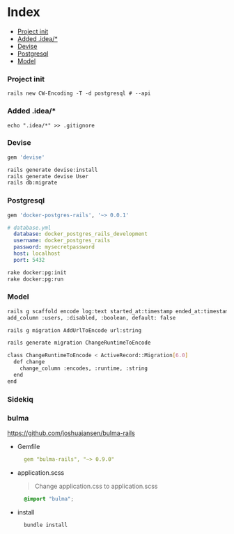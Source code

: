 # Index
* [Project init](#Project-init)
* [Added .idea/*](#Added-.idea/*)
* [Devise](#Devise)
* [Postgresql](#Postgresql)
* [Model](#Model)

### Project init
```
rails new CW-Encoding -T -d postgresql # --api
```

### Added .idea/*
```
echo ".idea/*" >> .gitignore
```

### Devise
```bash
gem 'devise'
```
```bash
rails generate devise:install
rails generate devise User
rails db:migrate
```

### Postgresql
```bash
gem 'docker-postgres-rails', '~> 0.0.1'
```
```yaml
# database.yml
  database: docker_postgres_rails_development
  username: docker_postgres_rails
  password: mysecretpassword
  host: localhost
  port: 5432
```
```bash
rake docker:pg:init
rake docker:pg:run
```

### Model
```bash
rails g scaffold encode log:text started_at:timestamp ended_at:timestamp runtime:float completed:boolean user:references published:boolean
add_column :users, :disabled, :boolean, default: false
```

```bash
rails g migration AddUrlToEncode url:string
```


```bash
rails generate migration ChangeRuntimeToEncode

class ChangeRuntimeToEncode < ActiveRecord::Migration[6.0]
  def change
    change_column :encodes, :runtime, :string
  end
end
```

### Sidekiq

### bulma
https://github.com/joshuajansen/bulma-rails
* Gemfile
    ```yaml
      gem "bulma-rails", "~> 0.9.0"
    ```
* application.scss
    > Change application.css to application.scss
    ```scss
      @import "bulma";
    ```
* install  
    ```bash
      bundle install
    ```
  
  